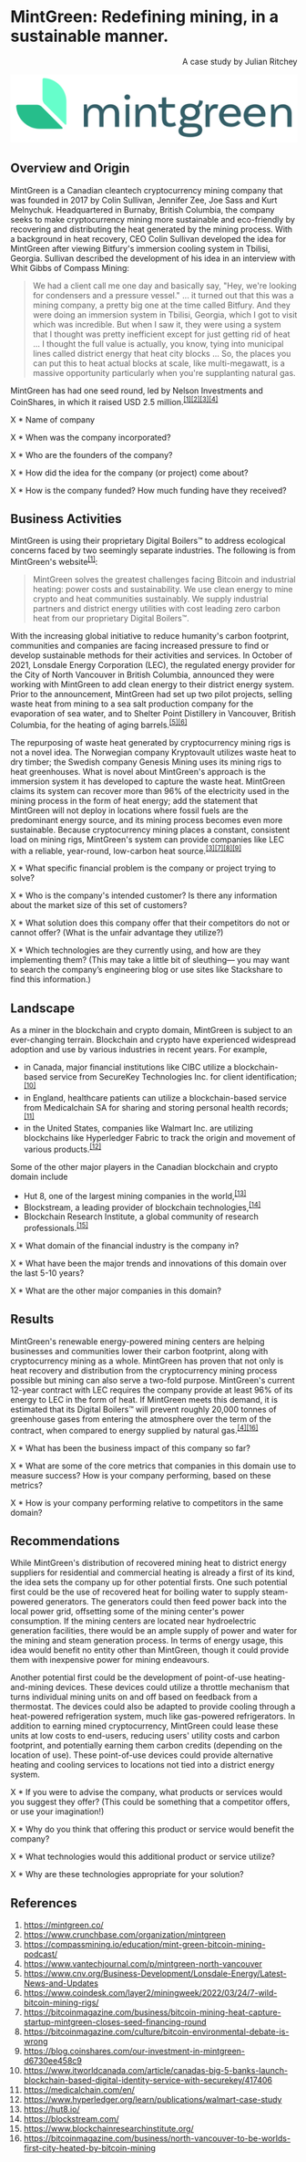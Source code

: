 # MintGreen: Redefining mining, in a sustainable manner.

<p align="right">A case study by Julian Ritchey</p>  

![MintGreen Logo](mintgreen-logo.svg)

## Overview and Origin

MintGreen is a Canadian cleantech cryptocurrency mining company that was founded in 2017 by Colin Sullivan, Jennifer Zee, Joe Sass and Kurt Melnychuk. Headquartered in Burnaby, British Columbia, the company seeks to make cryptocurrency mining more sustainable and eco-friendly by recovering and distributing the heat generated by the mining process. With a background in heat recovery, CEO Colin Sullivan developed the idea for MintGreen after viewing Bitfury's immersion cooling system in Tbilisi, Georgia. Sullivan described the development of his idea in an interview with Whit Gibbs of Compass Mining:
> We had a client call me one day and basically say, "Hey, we're looking for condensers and a pressure vessel." ... it turned out that this was a mining company, a pretty big one at the time called Bitfury. And they were doing an immersion system in Tbilisi, Georgia, which I got to visit which was incredible. But when I saw it, they were using a system that I thought was pretty inefficient except for just getting rid of heat ... I thought the full value is actually, you know, tying into municipal lines called district energy that heat city blocks ... So, the places you can put this to heat actual blocks at scale, like multi-megawatt, is a massive opportunity particularly when you're supplanting natural gas.

MintGreen has had one seed round, led by Nelson Investments and CoinShares, in which it raised USD 2.5 million.<sup>[[1]](#ref1)[[2]](#ref2)[[3]](#ref3)[[4]](#ref4)</sup>

X * Name of company

X * When was the company incorporated?

X * Who are the founders of the company?

X * How did the idea for the company (or project) come about?

X * How is the company funded? How much funding have they received?

## Business Activities

MintGreen is using their proprietary Digital Boilers™ to address ecological concerns faced by two seemingly separate industries. The following is from MintGreen's website<sup>[[1]](#ref1)</sup>:
> MintGreen solves the greatest challenges facing Bitcoin and industrial heating: power costs and sustainability. We use clean energy to mine crypto and heat communities sustainably. We supply industrial partners and district energy utilities with cost leading zero carbon heat from our proprietary Digital Boilers™.

With the increasing global initiative to reduce humanity's carbon footprint, communities and companies are facing increased pressure to find or develop sustainable methods for their activities and services. In October of 2021, Lonsdale Energy Corporation (LEC), the regulated energy provider for the City of North Vancouver in British Columbia, announced they were working with MintGreen to add clean energy to their district energy system. Prior to the announcement, MintGreen had set up two pilot projects, selling waste heat from mining to a sea salt production company for the evaporation of sea water, and to Shelter Point Distillery in Vancouver, British Columbia, for the heating of aging barrels.<sup>[[5]](#ref5)[[6]](#ref6)</sup>

The repurposing of waste heat generated by cryptocurrency mining rigs is not a novel idea. The Norwegian company Kryptovault utilizes waste heat to dry timber; the Swedish company Genesis Mining uses its mining rigs to heat greenhouses. What is novel about MintGreen's approach is the immersion system it has developed to capture the waste heat. MintGreen claims its system can recover more than 96% of the electricity used in the mining process in the form of heat energy; add the statement that MintGreen will not deploy in locations where fossil fuels are the predominant energy source, and its mining process becomes even more sustainable. Because cryptocurrency mining places a constant, consistent load on mining rigs, MintGreen's system can provide companies like LEC with a reliable, year-round, low-carbon heat source.<sup>[[3]](#ref3)[[7]](#ref7)[[8]](#ref8)[[9]](#ref9)</sup>

X * What specific financial problem is the company or project trying to solve?

X * Who is the company's intended customer?  Is there any information about the market size of this set of customers?

X * What solution does this company offer that their competitors do not or cannot offer? (What is the unfair advantage they utilize?)

X * Which technologies are they currently using, and how are they implementing them? (This may take a little bit of sleuthing–– you may want to search the company’s engineering blog or use sites like Stackshare to find this information.)

## Landscape

As a miner in the blockchain and crypto domain, MintGreen is subject to an ever-changing terrain. Blockchain and crypto have experienced widespread adoption and use by various industries in recent years. For example,
- in Canada, major financial institutions like CIBC utilize a blockchain-based service from SecureKey Technologies Inc. for client identification;<sup>[[10]](#ref10)</sup>
- in England, healthcare patients can utilize a blockchain-based service from Medicalchain SA for sharing and storing personal health records;<sup>[[11]](#ref11)</sup>
- in the United States, companies like Walmart Inc. are utilizing blockchains like Hyperledger Fabric to track the origin and movement of various products.<sup>[[12]](#ref12)</sup>

Some of the other major players in the Canadian blockchain and crypto domain include
- Hut 8, one of the largest mining companies in the world,<sup>[[13]](#ref13)</sup>
- Blockstream, a leading provider of blockchain technologies,<sup>[[14]](#ref14)</sup>
- Blockchain Research Institute, a global community of research professionals.<sup>[[15]](#ref15)</sup>

X * What domain of the financial industry is the company in?

X * What have been the major trends and innovations of this domain over the last 5-10 years?

X * What are the other major companies in this domain?

## Results

MintGreen's renewable energy-powered mining centers are helping businesses and communities lower their carbon footprint, along with cryptocurrency mining as a whole. MintGreen has proven that not only is heat recovery and distribution from the cryptocurrency mining process possible but mining can also serve a two-fold purpose. MintGreen's current 12-year contract with LEC requires the company provide at least 96% of its energy to LEC in the form of heat. If MintGreen meets this demand, it is estimated that its Digital Boilers™ will prevent roughly 20,000 tonnes of greenhouse gases from entering the atmosphere over the term of the contract, when compared to energy supplied by natural gas.<sup>[[4]](#ref4)[[16]](#ref16)</sup>

X * What has been the business impact of this company so far?

X * What are some of the core metrics that companies in this domain use to measure success? How is your company performing, based on these metrics?

X * How is your company performing relative to competitors in the same domain?

## Recommendations

While MintGreen's distribution of recovered mining heat to district energy suppliers for residential and commercial heating is already a first of its kind, the idea sets the company up for other potential firsts. One such potential first could be the use of recovered heat for boiling water to supply steam-powered generators. The generators could then feed power back into the local power grid, offsetting some of the mining center's power consumption. If the mining centers are located near hydroelectric generation facilities, there would be an ample supply of power and water for the mining and steam generation process. In terms of energy usage, this idea would benefit no entity other than MintGreen, though it could provide them with inexpensive power for mining endeavours.

Another potential first could be the development of point-of-use heating-and-mining devices. These devices could utilize a throttle mechanism that turns individual mining units on and off based on feedback from a thermostat. The devices could also be adapted to provide cooling through a heat-powered refrigeration system, much like gas-powered refrigerators. In addition to earning mined cryptocurrency, MintGreen could lease these units at low costs to end-users, reducing users' utility costs and carbon footprint, and potentially earning them carbon credits (depending on the location of use). These point-of-use devices could provide alternative heating and cooling services to locations not tied into a district energy system.

X * If you were to advise the company, what products or services would you suggest they offer? (This could be something that a competitor offers, or use your imagination!)

X * Why do you think that offering this product or service would benefit the company?

X * What technologies would this additional product or service utilize?

X * Why are these technologies appropriate for your solution?

## References

1. <a name="ref1"></a>https://mintgreen.co/  
2. <a name="ref2"></a>https://www.crunchbase.com/organization/mintgreen  
3. <a name="ref3"></a>https://compassmining.io/education/mint-green-bitcoin-mining-podcast/  
4. <a name="ref4"></a>https://www.vantechjournal.com/p/mintgreen-north-vancouver  
5. <a name="ref5"></a>https://www.cnv.org/Business-Development/Lonsdale-Energy/Latest-News-and-Updates  
6. <a name="ref6"></a>https://www.coindesk.com/layer2/miningweek/2022/03/24/7-wild-bitcoin-mining-rigs/  
7. <a name="ref7"></a>https://bitcoinmagazine.com/business/bitcoin-mining-heat-capture-startup-mintgreen-closes-seed-financing-round  
8. <a name="ref8"></a>https://bitcoinmagazine.com/culture/bitcoin-environmental-debate-is-wrong  
9. <a name="ref9"></a>https://blog.coinshares.com/our-investment-in-mintgreen-d6730ee458c9  
10. <a name="ref10"></a>https://www.itworldcanada.com/article/canadas-big-5-banks-launch-blockchain-based-digital-identity-service-with-securekey/417406  
11. <a name="ref11"></a>https://medicalchain.com/en/  
12. <a name="ref12"></a>https://www.hyperledger.org/learn/publications/walmart-case-study
13. <a name="ref13"></a>https://hut8.io/
14. <a name="ref14"></a>https://blockstream.com/
15. <a name="ref15"></a>https://www.blockchainresearchinstitute.org/
16. <a name="ref16"></a>https://bitcoinmagazine.com/business/north-vancouver-to-be-worlds-first-city-heated-by-bitcoin-mining
